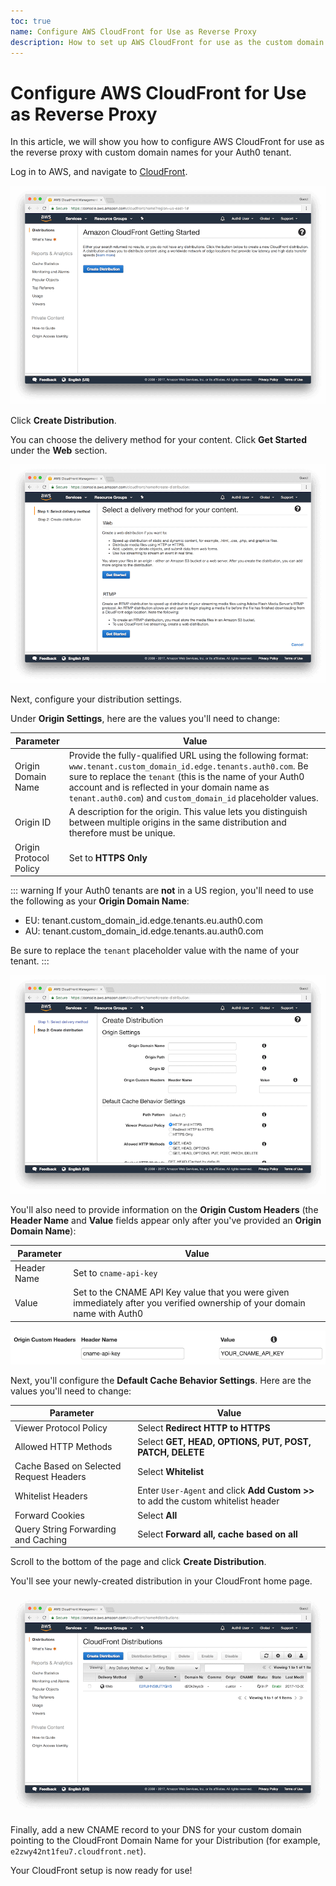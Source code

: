 ```yaml
---
toc: true
name: Configure AWS CloudFront for Use as Reverse Proxy
description: How to set up AWS CloudFront for use as the custom domain proxy for Auth0
---
```

# Configure AWS CloudFront for Use as Reverse Proxy
In this article, we will show you how to configure AWS CloudFront for use as the reverse proxy with custom domain names for your Auth0 tenant.

Log in to AWS, and navigate to [CloudFront](https://console.aws.amazon.com/cloudfront).

![](/media/articles/custom-domains/aws/cloudfront.png)

Click **Create Distribution**.

You can choose the delivery method for your content. Click **Get Started** under the **Web** section.

![](/media/articles/custom-domains/aws/delivery-method.png)

Next, configure your distribution settings. 

Under **Origin Settings**, here are the values you'll need to change:

| Parameter | Value |
| - | - |
| Origin Domain Name | Provide the fully-qualified URL using the following format: `www.tenant.custom_domain_id.edge.tenants.auth0.com`. Be sure to replace the `tenant` (this is the name of your Auth0 account and is reflected in your domain name as `tenant.auth0.com`) and `custom_domain_id` placeholder values. |
| Origin ID | A description for the origin. This value lets you distinguish between multiple origins in the same distribution and therefore must be unique. |
| Origin Protocol Policy | Set to **HTTPS Only** |

::: warning
If your Auth0 tenants are **not** in a US region, you'll need to use the following as your **Origin Domain Name**:

* EU: tenant.custom_domain_id.edge.tenants.eu.auth0.com
* AU: tenant.custom_domain_id.edge.tenants.au.auth0.com

Be sure to replace the `tenant` placeholder value with the name of your tenant.
:::

![](/media/articles/custom-domains/aws/create-distribution.png)

You'll also need to provide information on the **Origin Custom Headers** (the **Header Name** and **Value** fields appear only after you've provided an **Origin Domain Name**):

| Parameter | Value |
| - | - |
| Header Name | Set to `cname-api-key` |
| Value | Set to the CNAME API Key value that you were given immediately after you verified ownership of your domain name with Auth0 |

![](/media/articles/custom-domains/aws/origin-custom-headers.png)

Next, you'll configure the **Default Cache Behavior Settings**. Here are the values you'll need to change:

| Parameter | Value |
| - | - |
| Viewer Protocol Policy | Select **Redirect HTTP to HTTPS** |
| Allowed HTTP Methods | Select **GET, HEAD, OPTIONS, PUT, POST, PATCH, DELETE** |
| Cache Based on Selected Request Headers | Select **Whitelist** |
| Whitelist Headers | Enter `User-Agent` and click **Add Custom >>** to add the custom whitelist header |
| Forward Cookies | Select **All** |
| Query String Forwarding and Caching | Select **Forward all, cache based on all** |

Scroll to the bottom of the page and click **Create Distribution**.

You'll see your newly-created distribution in your CloudFront home page.

![](/media/articles/custom-domains/aws/distributions.png)

Finally, add a new CNAME record to your DNS for your custom domain pointing to the CloudFront Domain Name for your Distribution (for example, `e2zwy42nt1feu7.cloudfront.net`).

Your CloudFront setup is now ready for use!
